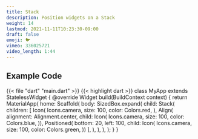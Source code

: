```yaml
---
title: Stack
description: Position widgets on a Stack
weight: 14
lastmod: 2021-11-11T10:23:30-09:00
draft: false
emoji: 🐦
vimeo: 336025721
video_length: 1:44
---
```


## Example Code

{{< file "dart" "main.dart" >}}
{{< highlight dart >}}
class MyApp extends StatelessWidget {
 @override
 Widget build(BuildContext context) {
   return MaterialApp(
     home: Scaffold(
       body: SizedBox.expand(
         child: Stack(
           children: <Widget>[
             Icon(
               Icons.camera,
               size: 100,
               color: Colors.red,
             ),
             Align(
                 alignment: Alignment.center,
                 child: Icon(
                   Icons.camera,
                   size: 100,
                   color: Colors.blue,
                 )),
             Positioned(
                 bottom: 20,
                 left: 100,
                 child: Icon(
                   Icons.camera,
                   size: 100,
                   color: Colors.green,
                 ))
           ],
         ),
       ),
     ),
   );
 }
}
